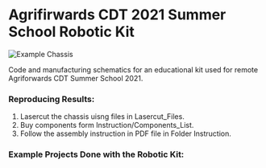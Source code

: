 # Agrifirwards CDT 2021 Summer School Robotic Kit
![Example Chassis](https://github.com/Grzegorr/Robot-CDT-Summer-School/blob/main/README_media/ExampleChassis.jpg)














Code and manufacturing schematics for an educational kit used for remote Agriforwards CDT Summer School 2021.







### Reproducing Results:
1. Lasercut the chassis uisng files in Lasercut_Files.
2. Buy components form Instruction/Components_List.
3. Follow the assembly instruction in PDF file in Folder Instruction.

### Example Projects Done with the Robotic Kit:
